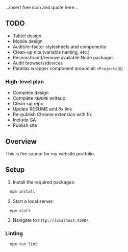 ...insert free icon and quote here...

## TODO
+ Tablet design
+ Mobile design
+ Audit/re-factor stylesheets and components
+ Clean-up nits (variable naming, etc.)
+ Research/add/remove available Node packages
+ Audit browsers/devices
+ Parallax wrapper component around all `<Project>`(s)

### High-level plan
+ Complete design 
+ Complete `README` writeup
+ Clean-up repo
+ Update RESUME and fix link
+ Re-publish Chrome extension with fix
+ Include GA
+ Publish site

## Overview
This is the source for my website portfolio.

## Setup
1. Install the required packages:
```javascript
  npm install
```
2. Start a local server:
```javascript
  npm start 
```
3. Navigate to `http://localhost:4200/`.

### Linting
```javascript
  npm run lint
```

